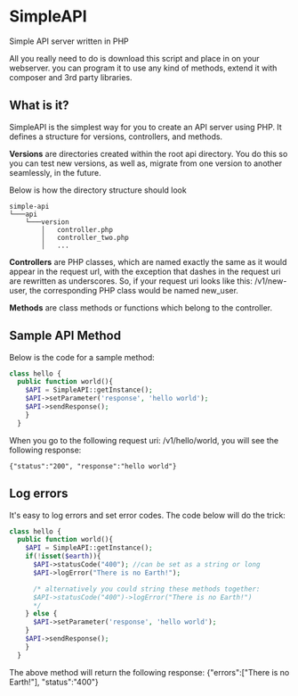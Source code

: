 # SimpleAPI
Simple API server written in PHP

All you really need to do is download this script and place in on your webserver. you can program it to use any kind of methods, extend it with composer and 3rd party libraries.

## What is it?
SimpleAPI is the simplest way for you to create an API server using PHP. It defines a structure for versions, controllers, and methods.

**Versions** are directories created within the root api directory. You do this so you can test new versions, as well as, migrate from one version to another seamlessly, in the future.

Below is how the directory structure should look
```
simple-api
└───api
    └───version
        │   controller.php
        │   controller_two.php
        │   ...

```

**Controllers** are PHP classes, which are named exactly the same as it would appear in the request url, with the exception that dashes in the request uri are rewritten as underscores. So, if your request uri looks like this: /v1/new-user, the corresponding PHP class would be named new_user.

**Methods** are class methods or functions which belong to the controller.


## Sample API Method
Below is the code for a sample method:

```php
class hello {
  public function world(){
    $API = SimpleAPI::getInstance();
    $API->setParameter('response', 'hello world');
    $API->sendResponse();
    }
  }
```

When you go to the following request uri: /v1/hello/world, you will see the following response:

    {"status":"200", "response":"hello world"}

## Log errors
It's easy to log errors and set error codes. The code below will do the trick:

```php
class hello {
  public function world(){
    $API = SimpleAPI::getInstance();
    if(!isset($earth)){
      $API->statusCode("400"); //can be set as a string or long
      $API->logError("There is no Earth!");

      /* alternatively you could string these methods together:
      $API->statusCode("400")->logError("There is no Earth!")
      */
    } else {
      $API->setParameter('response', 'hello world');
    }
    $API->sendResponse();
    }
  }
```
The above method will return the following response:
  {"errors":["There is no Earth!"], "status":"400"}
